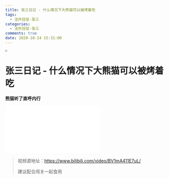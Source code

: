```yaml
---
title: 张三日记 - 什么情况下大熊猫可以被烤着吃
tags:
  - 法外狂徒-张三
categories:
  - 法外狂徒-张三
comments: true
date: 2020-10-24 15:31:00
---
```


<!--more-->

<img src="https://cdn.jsdelivr.net/gh/javahub-yuan/forBlogImages@master/img/20201115211645.png" style="zoom:40%;" />



# 张三日记 - 什么情况下大熊猫可以被烤着吃

**熊猫听了直呼内行**

<!-- vlog模块 -->

<iframe class="bilibili" src="//player.bilibili.com/player.html?aid=329603402&bvid=BV1mA411E7uL&cid=235513172&page=1&high_quality=1" scrolling="no" border="0" frameborder="no" framespacing="0" allowfullscreen="true"> </iframe>


>  视频源地址：https://www.bilibili.com/video/BV1mA411E7uL/
>
> 建议配合闯关一起食用